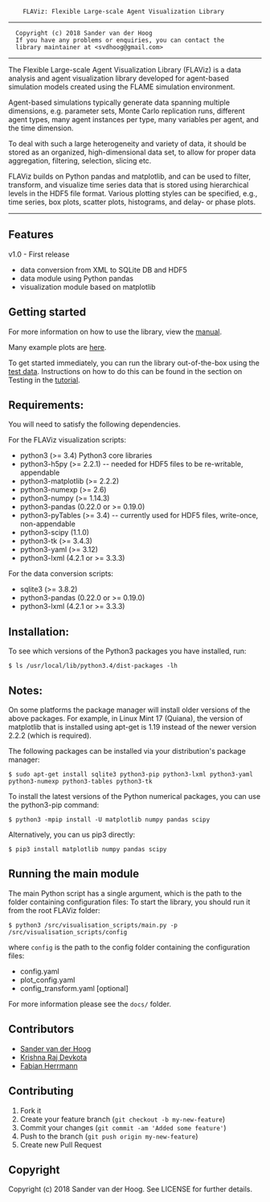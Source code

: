         FLAViz: Flexible Large-scale Agent Visualization Library

-------------------------------------------------------------------------------

      Copyright (c) 2018 Sander van der Hoog
      If you have any problems or enquiries, you can contact the
      library maintainer at <svdhoog@gmail.com>

-------------------------------------------------------------------------------

The Flexible Large-scale Agent Visualization Library (FLAViz) is a data analysis and agent visualization library developed for agent-based simulation models created using the FLAME simulation environment.

Agent-based simulations typically generate data spanning multiple dimensions, e.g. parameter sets, Monte Carlo replication runs, different agent types, many agent instances per type, many variables per agent, and the time dimension.

To deal with such a large heterogeneity and variety of data, it should be stored as an organized, high-dimensional data set, to allow for proper data aggregation, filtering, selection, slicing etc.

FLAViz builds on Python pandas and matplotlib, and can be used to filter, transform, and visualize time series data that is stored using hierarchical levels in the HDF5 file format. Various plotting styles can be specified, e.g., time series, box plots, scatter plots, histograms, and delay- or phase plots.

-------------------------------------------------------------------------------
Features
--
v1.0 - First release

 * data conversion from XML to SQLite DB and HDF5
 * data module using Python pandas
 * visualization module based on matplotlib


Getting started
--

For more information on how to use the library, view the [manual](https://github.com/svdhoog/FLAViz/blob/master/docs/manual/tex/FLAViz_Manual.pdf). 

Many example plots are [here](https://github.com/svdhoog/FLAViz/tree/master/docs/visualisation_scripts/readme.rst).
 
To get started immediately, you can run the library out-of-the-box using the [test data](https://github.com/svdhoog/FLAViz/tree/master/data/visualisation). Instructions on how to do this can be found in the section on Testing in the [tutorial](https://github.com/svdhoog/FLAViz/tree/master/docs/visualisation_scripts/readme.rst).


Requirements:
--

You will need to satisfy the following dependencies.

For the FLAViz visualization scripts:

* python3 (>= 3.4) Python3 core libraries
* python3-h5py (>= 2.2.1) -- needed for HDF5 files to be re-writable, appendable
* python3-matplotlib (>= 2.2.2)
* python3-numexp (>= 2.6)
* python3-numpy (>= 1.14.3)
* python3-pandas (0.22.0 or >= 0.19.0)
* python3-pyTables (>= 3.4) -- currently used for HDF5 files, write-once, non-appendable
* python3-scipy (1.1.0)
* python3-tk (>= 3.4.3)
* python3-yaml (>= 3.12)
* python3-lxml (4.2.1 or >= 3.3.3)

For the data conversion scripts:

* sqlite3 (>= 3.8.2)
* python3-pandas (0.22.0 or >= 0.19.0)
* python3-lxml (4.2.1 or >= 3.3.3)

Installation:
--

To see which versions of the Python3 packages you have installed, run:

```
$ ls /usr/local/lib/python3.4/dist-packages -lh
```

Notes:
--
On some platforms the package manager will install older versions of the above packages.
For example, in Linux Mint 17 (Quiana), the version of matplotlib that is installed using apt-get is 1.19 instead of the newer version 2.2.2 (which is required).

The following packages can be installed via your distribution's package manager:

```
$ sudo apt-get install sqlite3 python3-pip python3-lxml python3-yaml python3-numexp python3-tables python3-tk
```

To install the latest versions of the Python numerical packages, you can use the python3-pip command:

```
$ python3 -mpip install -U matplotlib numpy pandas scipy
```

Alternatively, you can us pip3 directly:

```
$ pip3 install matplotlib numpy pandas scipy
```

Running the main module
--

The main Python script has a single argument, which is the path to the folder containing configuration files:
To start the library, you should run it from the root FLAViz folder:

```
$ python3 /src/visualisation_scripts/main.py -p /src/visualisation_scripts/config
```
where `config` is the path to the config folder containing the configuration files:

* config.yaml
* plot_config.yaml
* config_transform.yaml [optional]

For more information please see the `docs/` folder.


Contributors
------------
  - [Sander van der Hoog](https://github.com/svdhoog)
  - [Krishna Raj Devkota](https://github.com/krdevkota)
  - [Fabian Herrmann](https://github.com/0xfabi)

Contributing
------------

1. Fork it
2. Create your feature branch (`git checkout -b my-new-feature`)
3. Commit your changes (`git commit -am 'Added some feature'`)
4. Push to the branch (`git push origin my-new-feature`)
5. Create new Pull Request

Copyright
---------

Copyright (c) 2018 Sander van der Hoog. See LICENSE for further details.
